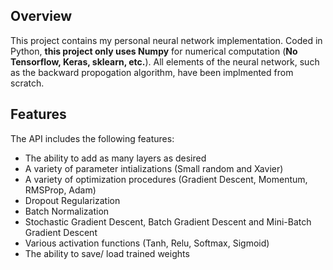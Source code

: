 ## Overview

This project contains my personal neural network implementation.
Coded in Python, **this project only uses Numpy** for numerical computation (**No Tensorflow, Keras, sklearn, etc.**). All elements of the neural network, such as the backward propogation algorithm, have been implmented from scratch.

## Features

The API includes the following features: 
- The ability to add as many layers as desired
- A variety of parameter intializations (Small random and Xavier)
- A variety of optimization procedures (Gradient Descent, Momentum, RMSProp, Adam)
- Dropout Regularization
- Batch Normalization
- Stochastic Gradient Descent, Batch Gradient Descent and Mini-Batch Gradient Descent
- Various activation functions (Tanh, Relu, Softmax, Sigmoid)
- The ability to save/ load trained weights
